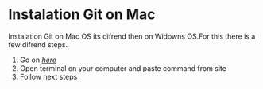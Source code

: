 # Instalation Git on Mac

Instalation Git on Mac OS its difrend then on Widowns OS.For this there is a few difrend steps.

1. Go on [_here_](https://brew.sh)
1. Open terminal on your computer and paste command from site
1. Follow next steps 
